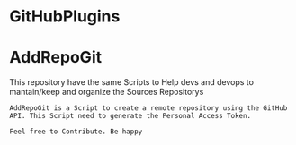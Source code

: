 # GitHubPlugins
# AddRepoGit

This repository have the same Scripts to Help devs and devops to mantain/keep and organize the Sources Repositorys

``` AddRepoGit
AddRepoGit is a Script to create a remote repository using the GitHub API. This Script need to generate the Personal Access Token.

Feel free to Contribute. Be happy
